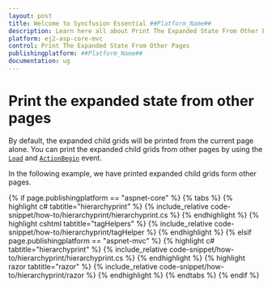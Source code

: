 ```yaml
---
layout: post
title: Welcome to Syncfusion Essential ##Platform_Name##
description: Learn here all about Print The Expanded State From Other Pages of Syncfusion Essential ##Platform_Name## widgets based on HTML5 and jQuery.
platform: ej2-asp-core-mvc
control: Print The Expanded State From Other Pages
publishingplatform: ##Platform_Name##
documentation: ug
---
```



# Print the expanded state from other pages

By default, the expanded child grids will be printed from the current page alone. You can print the expanded child grids from other pages by using the [`Load`](https://help.syncfusion.com/cr/aspnetcore-js2/Syncfusion.EJ2.Grids.Grid.html#Syncfusion_EJ2_Grids_Grid_Load) and [`ActionBegin`](https://help.syncfusion.com/cr/aspnetcore-js2/Syncfusion.EJ2.Grids.Grid.html#Syncfusion_EJ2_Grids_Grid_ActionBegin) event.

In the following example, we have printed expanded child grids form other pages.

{% if page.publishingplatform == "aspnet-core" %}
{% tabs %}
{% highlight c# tabtitle="hierarchyprint" %}
{% include_relative code-snippet/how-to/hierarchyprint/hierarchyprint.cs %}
{% endhighlight %}
{% highlight cshtml tabtitle="tagHelpers" %}
{% include_relative code-snippet/how-to/hierarchyprint/tagHelper %}
{% endhighlight %}
{% elsif page.publishingplatform == "aspnet-mvc" %}
{% highlight c# tabtitle="hierarchyprint" %}
{% include_relative code-snippet/how-to/hierarchyprint/hierarchyprint.cs %}
{% endhighlight %}
{% highlight razor tabtitle="razor" %}
{% include_relative code-snippet/how-to/hierarchyprint/razor %}
{% endhighlight %}
{% endtabs %}
{% endif %}


